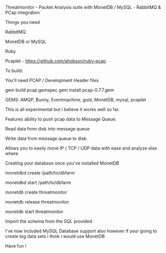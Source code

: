 Threatmonitor - Packet Analysis suite  with MonetDB / MySQL - RabbitMQ & PCap integration

Things you need

RabbitMQ

MonetDB or MySQL

Ruby

Pcaplet - https://github.com/ahobson/ruby-pcap

To build:

You'll need PCAP / Development Header files

gem build pcap.gemspec
gem install pcap-0.7.7.gem 

GEMS: AMQP, Bunny, Eventmachine, guid, MonetDB, mysql, pcaplet

This is all experimental but i believe it works well so far.

Features ability to push pcap data to Message Queue.

Read data from disk into message queue

Write data from message queue to disk.

Allows you to easily move IP / TCP / UDP data with ease and analyze else where

Creating your database once you've installed MonetDB

monetdbd create /path/to/dbfarm

monetdbd start /path/to/dbfarm

monetdb create threatmonitor

monetdb release threatmonitor

monetdb start threatmonitor

Import the schema from the SQL provided

I've now included MySQL Database support also however if your going to create big data sets i think i would use MonetDB

Have fun !
